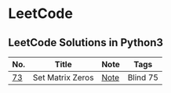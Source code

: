 # LeetCode

## LeetCode Solutions in Python3

| No. | Title | Note | Tags|
| ------------- |:-------------:| -------------| -------------|
| [73](https://leetcode.com/problems/set-matrix-zeroes/) | Set Matrix Zeros | [Note](https://www.notion.so/jeewonkoo/0ccb17f9a7d84da2bf3b5f3c85242f01?v=5ecf425d37e241158c6f2c5a10d02547) | Blind 75 |
